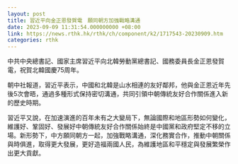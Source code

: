 ```yaml
---
layout: post
title: 習近平向金正恩發賀電　願同朝方加強戰略溝通
date: 2023-09-09 11:31:54.000000000 +08:00
link: https://news.rthk.hk/rthk/ch/component/k2/1717543-20230909.htm
categories: rthk
---
```


中共中央總書記、國家主席習近平向北韓勞動黨總書記、國務委員長金正恩發賀電，祝賀北韓國慶75周年。

朝中社報道，習近平表示，中國和北韓是山水相連的友好鄰邦，他與金正恩近年先後5次會晤，通過多種形式保持密切溝通，共同引領中朝傳統友好合作關係進入新的歷史時期。

習近平又說，在加速演進的百年未有之大變局下，無論國際和地區形勢如何變化，維護好、鞏固好、發展好中朝傳統友好合作關係始終是中國黨和政府堅定不移的立場。新形勢下，中方願同朝方一起，加強戰略溝通，深化務實合作，推動中朝關係與時俱進，取得更大發展，更好造福兩國人民，為維護地區和平穩定與發展繁榮作出更大貢獻。
